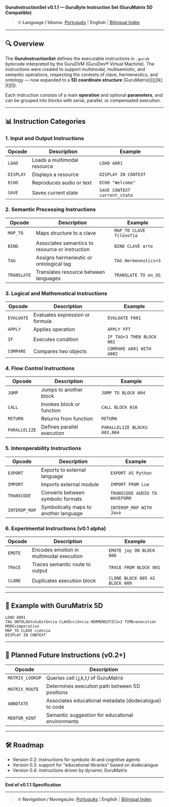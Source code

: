 **GuruInstructionSet v0.1.1 — GuruByte Instruction Set (GuruMatrix 5D Compatible)**

> 🌐 **Language / Idioma**: [Português](GURU_INSTRUCTION_SETv01.md) | **English** | [Bilingual Index](../../BILINGUAL_INDEX.md)

---

## 🔍 Overview 

The **GuruInstructionSet** defines the executable instructions in `.gurub` bytecode interpreted by the GuruDVM (GuruDev® Virtual Machine). The instructions were created to support multimodal, multisemiotic, and semantic operations, respecting the contexts of clave, hermeneutics, and ontology — now expanded to a **5D coordinate structure** (GuruMatrix[i][j][k][t][l]).

Each instruction consists of a main **operation** and optional **parameters**, and can be grouped into blocks with serial, parallel, or compensated execution.

---

## 📊 Instruction Categories

### 1. Input and Output Instructions

| Opcode     | Description                  | Example                      |
|------------|------------------------------|------------------------------|
| `LOAD`     | Loads a multimodal resource  | `LOAD A001`                  |
| `DISPLAY`  | Displays a resource          | `DISPLAY IN CONTEXT`         |
| `ECHO`     | Reproduces audio or text     | `ECHO "Welcome"`             |
| `SAVE`     | Saves current state          | `SAVE CONTEXT current_state` |

### 2. Semantic Processing Instructions

| Opcode     | Description                              | Example                              |
|------------|------------------------------------------|--------------------------------------|
| `MAP_TO`   | Maps structure to a clave                | `MAP_TO CLAVE filosofia`             |
| `BIND`     | Associates semantics to resource or instruction | `BIND CLAVE arte`             |
| `TAG`      | Assigns hermeneutic or ontological tag   | `TAG Hermeneutics=3`                 |
| `TRANSLATE`| Translates resource between languages    | `TRANSLATE TO en_US`                 |

### 3. Logical and Mathematical Instructions

| Opcode     | Description                  | Example                        |
|------------|------------------------------|--------------------------------|
| `EVALUATE` | Evaluates expression or formula | `EVALUATE F001`             |
| `APPLY`    | Applies operation            | `APPLY FFT`                    |
| `IF`       | Executes condition           | `IF TAG=3 THEN BLOCK 002`      |
| `COMPARE`  | Compares two objects         | `COMPARE A001 WITH A002`       |

### 4. Flow Control Instructions

| Opcode       | Description                    | Example                          |
|--------------|--------------------------------|----------------------------------|
| `JUMP`       | Jumps to another block         | `JUMP TO BLOCK 004`              |
| `CALL`       | Invokes block or function      | `CALL BLOCK 010`                 |
| `RETURN`     | Returns from function          | `RETURN`                         |
| `PARALLELIZE`| Defines parallel execution     | `PARALLELIZE BLOCKS 003,004`     |

### 5. Interoperability Instructions

| Opcode       | Description                             | Example                        |
|--------------|-----------------------------------------|--------------------------------|
| `EXPORT`     | Exports to external language            | `EXPORT AS Python`             |
| `IMPORT`     | Imports external module                 | `IMPORT FROM Lua`              |
| `TRANSCODE`  | Converts between symbolic formats       | `TRANSCODE AUDIO TO WAVEFORM`  |
| `INTEROP_MAP`| Symbolically maps to another language   | `INTEROP_MAP WITH Java`        |

### 6. Experimental Instructions (v0.1 alpha)

| Opcode   | Description                            | Example                        |
|----------|----------------------------------------|--------------------------------|
| `EMOTE`  | Encodes emotion in multimodal execution | `EMOTE joy ON BLOCK 006`      |
| `TRACE`  | Traces semantic route to output        | `TRACE FROM BLOCK 001`         |
| `CLONE`  | Duplicates execution block             | `CLONE BLOCK 005 AS BLOCK 009` |

---

## 🧠 Example with GuruMatrix 5D

```gurub
LOAD A001
TAG ONTOLOGY=Substância CLAVE=ciência HERMENEUTICS=3 TIME=execution MODE=imperativo
MAP_TO CLAVE ciência
DISPLAY IN CONTEXT
```

---

## 🧪 Planned Future Instructions (v0.2+)

| Opcode         | Description                                                 |
|----------------|-------------------------------------------------------------|
| `MATRIX_LOOKUP`| Queries cell i,j,k,t,l of GuruMatrix                       |
| `MATRIX_ROUTE` | Determines execution path between 5D positions             |
| `ANNOTATE`     | Associates educational metadata (dodecalogue) to code      |
| `MENTOR_HINT`  | Semantic suggestion for educational environments           |

---

## 🛠️ Roadmap

- Version 0.2: instructions for symbolic AI and cognitive agents
- Version 0.3: support for "educational libraries" based on dodecalogue
- Version 0.4: instructions driven by dynamic GuruMatrix

---

**End of v0.1.1 Specification**

---

> 🌐 **Navigation / Navegação**: [Português](GURU_INSTRUCTION_SETv01.md) | **English** | [Bilingual Index](../../BILINGUAL_INDEX.md)